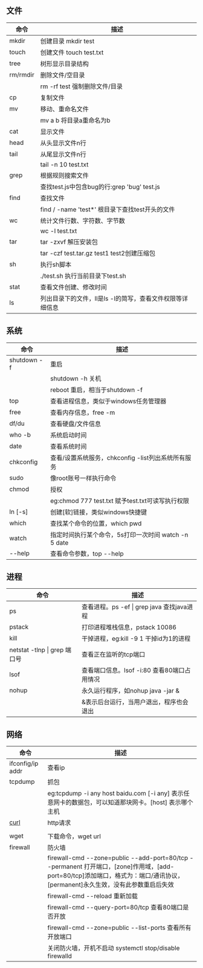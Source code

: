 ## 文件
命令 | 描述
---|---
mkdir | 创建目录 mkdir test
touch | 创建文件 touch test.txt
tree | 树形显示目录结构
rm/rmdir | 删除文件/空目录 
 || rm -rf test 强制删除文件/目录
cp | 复制文件
mv | 移动、重命名文件
 || mv a b 将目录a重命名为b  
cat | 显示文件
head | 从头显示文件n行
tail | 从尾显示文件n行
 || tail -n 10 test.txt
grep | 根据规则搜索文件
 || 查找test.js中包含bug的行:grep 'bug' test.js 
find | 查找文件
 || find / -name 'test*' 根目录下查找test开头的文件 
wc | 统计文件行数、字符数、字节数
 || wc -l test.txt
tar | tar -zxvf 解压安装包
 || tar -czf test.tar.gz test1 test2创建压缩包
sh | 执行sh脚本
 || ./test.sh 执行当前目录下test.sh  
stat | 查看文件创建、修改时间  
ls | 列出目录下的文件，ll是ls -l的简写，查看文件权限等详细信息

## 系统  
命令 | 描述
---|---
shutdown -f | 重启
 || shutdown -h 关机
 || reboot 重启，相当于shutdown -f
top | 查看进程信息，类似于windows任务管理器  
free | 查看内存信息，free -m
df/du | 查看硬盘/文件信息
who -b | 系统启动时间  
date | 查看系统时间
chkconfig | 查看/设置系统服务，chkconfig -list列出系统所有服务  
sudo | 像root账号一样执行命令
chmod | 授权
 || eg:chmod 777 test.txt 赋予test.txt可读写执行权限  
ln [-s] | 创建[软]链接，类似windows快捷键  
which | 查找某个命令的位置，which pwd  
watch | 指定时间执行某个命令，5s打印一次时间 watch -n 5 date
--help | 查看命令参数，top --help  

## 进程
命令 | 描述
---|---
ps | 查看进程。ps -ef \| grep java 查找java进程  
pstack | 打印进程堆栈信息，pstack 10086  
kill | 干掉进程，eg:kill -9 1 干掉id为1的进程  
netstat -tlnp \| grep 端口号 | 查看正在监听的tcp端口 
lsof | 查看端口信息。lsof -i:80 查看80端口占用情况  
nohup | 永久运行程序，如nohup java -jar &
 || &表示后台运行，当用户退出，程序也会退出

## 网络
命令 | 描述
---|---
ifconfig/ip addr | 查看ip
tcpdump | 抓包
 || eg:tcpdump -i any host baidu.com [-i any] 表示任意网卡的数据包，可以知道那块网卡。[host] 表示哪个主机 
[curl](https://www.jianshu.com/p/07c4dddae43a) | http请求
    || curl url -H "Content-Type:application/json" -X POST -d '参数' -v
wget | 下载命令，wget url
firewall | 防火墙
 || firewall-cmd --zone=public --add-port=80/tcp --permanent 打开端口，[zone]作用域，[add-port=80/tcp]添加端口，格式为：端口/通讯协议，[permanent]永久生效，没有此参数重启后失效  
 || firewall-cmd --reload  重新加载
 || firewall-cmd --query-port=80/tcp 查看80端口是否开放
 || firewall-cmd --zone=public --list-ports 查看所有开放端口
 || 关闭防火墙，开机不启动 systemctl stop/disable firewalld



